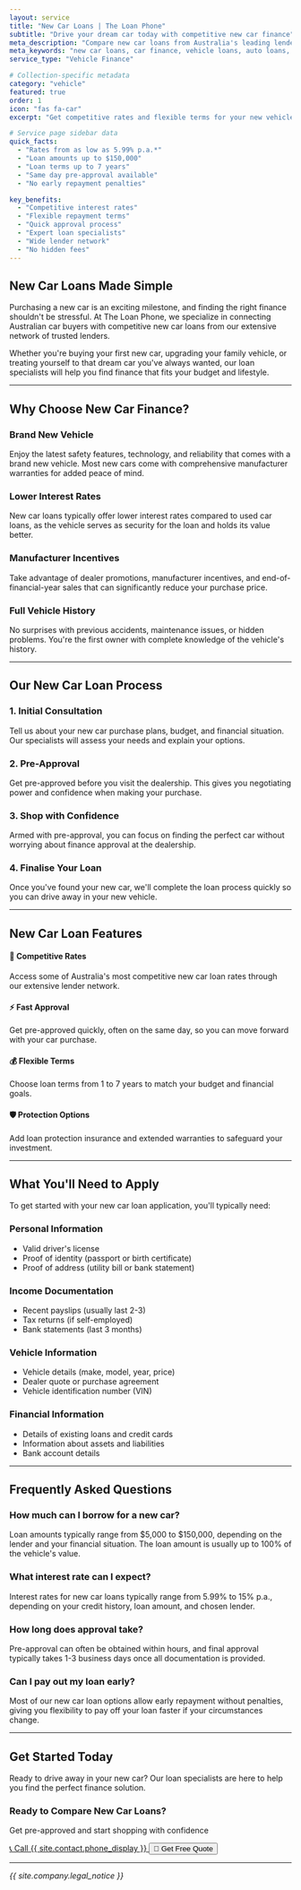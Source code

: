```yaml
---
layout: service
title: "New Car Loans | The Loan Phone"
subtitle: "Drive your dream car today with competitive new car finance"
meta_description: "Compare new car loans from Australia's leading lenders. Get competitive rates, flexible terms, and fast approval for your new vehicle purchase."
meta_keywords: "new car loans, car finance, vehicle loans, auto loans, new car finance australia"
service_type: "Vehicle Finance"

# Collection-specific metadata
category: "vehicle"
featured: true
order: 1
icon: "fas fa-car"
excerpt: "Get competitive rates and flexible terms for your new vehicle purchase"

# Service page sidebar data
quick_facts:
  - "Rates from as low as 5.99% p.a.*"
  - "Loan amounts up to $150,000"
  - "Loan terms up to 7 years"
  - "Same day pre-approval available"
  - "No early repayment penalties"

key_benefits:
  - "Competitive interest rates"
  - "Flexible repayment terms"
  - "Quick approval process"
  - "Expert loan specialists"
  - "Wide lender network"
  - "No hidden fees"
---
```


## New Car Loans Made Simple

Purchasing a new car is an exciting milestone, and finding the right finance shouldn't be stressful. At The Loan Phone, we specialize in connecting Australian car buyers with competitive new car loans from our extensive network of trusted lenders.

Whether you're buying your first new car, upgrading your family vehicle, or treating yourself to that dream car you've always wanted, our loan specialists will help you find finance that fits your budget and lifestyle.

---

## Why Choose New Car Finance?

### **Brand New Vehicle**
Enjoy the latest safety features, technology, and reliability that comes with a brand new vehicle. Most new cars come with comprehensive manufacturer warranties for added peace of mind.

### **Lower Interest Rates**
New car loans typically offer lower interest rates compared to used car loans, as the vehicle serves as security for the loan and holds its value better.

### **Manufacturer Incentives**
Take advantage of dealer promotions, manufacturer incentives, and end-of-financial-year sales that can significantly reduce your purchase price.

### **Full Vehicle History**
No surprises with previous accidents, maintenance issues, or hidden problems. You're the first owner with complete knowledge of the vehicle's history.

---

## Our New Car Loan Process

### 1. **Initial Consultation**
Tell us about your new car purchase plans, budget, and financial situation. Our specialists will assess your needs and explain your options.

### 2. **Pre-Approval**
Get pre-approved before you visit the dealership. This gives you negotiating power and confidence when making your purchase.

### 3. **Shop with Confidence**
Armed with pre-approval, you can focus on finding the perfect car without worrying about finance approval at the dealership.

### 4. **Finalise Your Loan**
Once you've found your new car, we'll complete the loan process quickly so you can drive away in your new vehicle.

---

## New Car Loan Features

<div class="grid grid-cols-1 md:grid-cols-2 gap-6 my-8">

<div class="bg-blue-50 p-6 rounded-lg">
<h4 class="text-lg font-semibold mb-3 text-blue-800">🎯 Competitive Rates</h4>
<p>Access some of Australia's most competitive new car loan rates through our extensive lender network.</p>
</div>

<div class="bg-green-50 p-6 rounded-lg">
<h4 class="text-lg font-semibold mb-3 text-green-800">⚡ Fast Approval</h4>
<p>Get pre-approved quickly, often on the same day, so you can move forward with your car purchase.</p>
</div>

<div class="bg-purple-50 p-6 rounded-lg">
<h4 class="text-lg font-semibold mb-3 text-purple-800">💰 Flexible Terms</h4>
<p>Choose loan terms from 1 to 7 years to match your budget and financial goals.</p>
</div>

<div class="bg-orange-50 p-6 rounded-lg">
<h4 class="text-lg font-semibold mb-3 text-orange-800">🛡️ Protection Options</h4>
<p>Add loan protection insurance and extended warranties to safeguard your investment.</p>
</div>

</div>

---

## What You'll Need to Apply

To get started with your new car loan application, you'll typically need:

### **Personal Information**
- Valid driver's license
- Proof of identity (passport or birth certificate)
- Proof of address (utility bill or bank statement)

### **Income Documentation**
- Recent payslips (usually last 2-3)
- Tax returns (if self-employed)
- Bank statements (last 3 months)

### **Vehicle Information**
- Vehicle details (make, model, year, price)
- Dealer quote or purchase agreement
- Vehicle identification number (VIN)

### **Financial Information**
- Details of existing loans and credit cards
- Information about assets and liabilities
- Bank account details

---

## Frequently Asked Questions

### **How much can I borrow for a new car?**
Loan amounts typically range from $5,000 to $150,000, depending on the lender and your financial situation. The loan amount is usually up to 100% of the vehicle's value.

### **What interest rate can I expect?**
Interest rates for new car loans typically range from 5.99% to 15% p.a., depending on your credit history, loan amount, and chosen lender.

### **How long does approval take?**
Pre-approval can often be obtained within hours, and final approval typically takes 1-3 business days once all documentation is provided.

### **Can I pay out my loan early?**
Most of our new car loan options allow early repayment without penalties, giving you flexibility to pay off your loan faster if your circumstances change.

---

## Get Started Today

Ready to drive away in your new car? Our loan specialists are here to help you find the perfect finance solution.

<div class="bg-gradient-to-r from-blue-600 to-green-600 text-white p-8 rounded-lg text-center my-8">
<h3 class="text-2xl font-bold mb-4">Ready to Compare New Car Loans?</h3>
<p class="text-lg mb-6">Get pre-approved and start shopping with confidence</p>
<div class="space-y-4 md:space-y-0 md:space-x-4 md:flex md:justify-center">
<a href="tel:{{ site.contact.phone }}" class="inline-block bg-white text-blue-600 px-6 py-3 rounded-lg font-semibold hover:bg-gray-100 transition duration-300">
📞 Call {{ site.contact.phone_display }}
</a>
<button onclick="openSupportModal()" class="inline-block bg-transparent border-2 border-white text-white px-6 py-3 rounded-lg font-semibold hover:bg-white hover:text-blue-600 transition duration-300">
💬 Get Free Quote
</button>
</div>
</div>

---

*{{ site.company.legal_notice }}*
